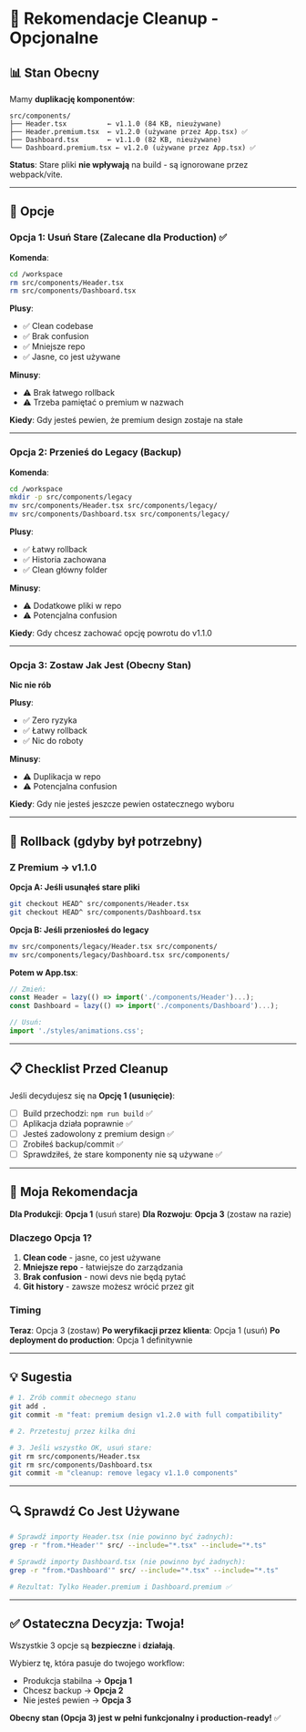 # 🧹 Rekomendacje Cleanup - Opcjonalne

## 📊 Stan Obecny

Mamy **duplikację komponentów**:
```
src/components/
├── Header.tsx          ← v1.1.0 (84 KB, nieużywane)
├── Header.premium.tsx  ← v1.2.0 (używane przez App.tsx) ✅
├── Dashboard.tsx       ← v1.1.0 (82 KB, nieużywane)
└── Dashboard.premium.tsx ← v1.2.0 (używane przez App.tsx) ✅
```

**Status**: Stare pliki **nie wpływają** na build - są ignorowane przez webpack/vite.

---

## 🎯 Opcje

### Opcja 1: Usuń Stare (Zalecane dla Production) ✅

**Komenda**:
```bash
cd /workspace
rm src/components/Header.tsx
rm src/components/Dashboard.tsx
```

**Plusy**:
- ✅ Clean codebase
- ✅ Brak confusion
- ✅ Mniejsze repo
- ✅ Jasne, co jest używane

**Minusy**:
- ⚠️ Brak łatwego rollback
- ⚠️ Trzeba pamiętać o premium w nazwach

**Kiedy**: Gdy jesteś pewien, że premium design zostaje na stałe

---

### Opcja 2: Przenieś do Legacy (Backup)

**Komenda**:
```bash
cd /workspace
mkdir -p src/components/legacy
mv src/components/Header.tsx src/components/legacy/
mv src/components/Dashboard.tsx src/components/legacy/
```

**Plusy**:
- ✅ Łatwy rollback
- ✅ Historia zachowana
- ✅ Clean główny folder

**Minusy**:
- ⚠️ Dodatkowe pliki w repo
- ⚠️ Potencjalna confusion

**Kiedy**: Gdy chcesz zachować opcję powrotu do v1.1.0

---

### Opcja 3: Zostaw Jak Jest (Obecny Stan)

**Nic nie rób**

**Plusy**:
- ✅ Zero ryzyka
- ✅ Łatwy rollback
- ✅ Nic do roboty

**Minusy**:
- ⚠️ Duplikacja w repo
- ⚠️ Potencjalna confusion

**Kiedy**: Gdy nie jesteś jeszcze pewien ostatecznego wyboru

---

## 🔄 Rollback (gdyby był potrzebny)

### Z Premium → v1.1.0

**Opcja A: Jeśli usunąłeś stare pliki**
```bash
git checkout HEAD^ src/components/Header.tsx
git checkout HEAD^ src/components/Dashboard.tsx
```

**Opcja B: Jeśli przeniosłeś do legacy**
```bash
mv src/components/legacy/Header.tsx src/components/
mv src/components/legacy/Dashboard.tsx src/components/
```

**Potem w App.tsx**:
```typescript
// Zmień:
const Header = lazy(() => import('./components/Header')...);
const Dashboard = lazy(() => import('./components/Dashboard')...);

// Usuń:
import './styles/animations.css';
```

---

## 📋 Checklist Przed Cleanup

Jeśli decydujesz się na **Opcję 1 (usunięcie)**:

- [ ] Build przechodzi: `npm run build` ✅
- [ ] Aplikacja działa poprawnie ✅
- [ ] Jesteś zadowolony z premium design ✅
- [ ] Zrobiłeś backup/commit ✅
- [ ] Sprawdziłeś, że stare komponenty nie są używane ✅

---

## 🎯 Moja Rekomendacja

**Dla Produkcji**: **Opcja 1** (usuń stare)
**Dla Rozwoju**: **Opcja 3** (zostaw na razie)

### Dlaczego Opcja 1?

1. **Clean code** - jasne, co jest używane
2. **Mniejsze repo** - łatwiejsze do zarządzania
3. **Brak confusion** - nowi devs nie będą pytać
4. **Git history** - zawsze możesz wrócić przez git

### Timing

**Teraz**: Opcja 3 (zostaw)
**Po weryfikacji przez klienta**: Opcja 1 (usuń)
**Po deployment do production**: Opcja 1 definitywnie

---

## 💡 Sugestia

```bash
# 1. Zrób commit obecnego stanu
git add .
git commit -m "feat: premium design v1.2.0 with full compatibility"

# 2. Przetestuj przez kilka dni

# 3. Jeśli wszystko OK, usuń stare:
git rm src/components/Header.tsx
git rm src/components/Dashboard.tsx
git commit -m "cleanup: remove legacy v1.1.0 components"
```

---

## 🔍 Sprawdź Co Jest Używane

```bash
# Sprawdź importy Header.tsx (nie powinno być żadnych):
grep -r "from.*Header'" src/ --include="*.tsx" --include="*.ts"

# Sprawdź importy Dashboard.tsx (nie powinno być żadnych):
grep -r "from.*Dashboard'" src/ --include="*.tsx" --include="*.ts"

# Rezultat: Tylko Header.premium i Dashboard.premium ✅
```

---

## ✅ Ostateczna Decyzja: Twoja!

Wszystkie 3 opcje są **bezpieczne** i **działają**. 

Wybierz tę, która pasuje do twojego workflow:
- Produkcja stabilna → **Opcja 1**
- Chcesz backup → **Opcja 2**
- Nie jesteś pewien → **Opcja 3**

**Obecny stan (Opcja 3) jest w pełni funkcjonalny i production-ready!** ✅
